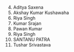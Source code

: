 4. Aditya Saxena
5. Akshay Kumar Kushawaha
6. Riya Singh
7. Kumar Srajan
10. Pawan Kumar
11. Riya Singh
12. SANTANU PATRA
15. Tushar Srivastava
